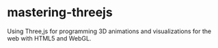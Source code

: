 # mastering-threejs
Using Three,js for programming 3D animations and visualizations for the web with HTML5 and WebGL.
